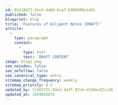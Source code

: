 ```yaml
---
id: 01418b71-2ece-4a6d-bca7-b486d96e1a61
published: false
blueprint: blog
title: 'Features of Diligent Notes (DRAFT)'
article:
  -
    type: paragraph
    content:
      -
        type: text
        text: 'DRAFT CONTENT'
image: blog1.png
seo_noindex: false
seo_nofollow: false
seo_canonical_type: entry
sitemap_change_frequency: weekly
sitemap_priority: 0.5
updated_by: fc563721-03e3-4aff-97cb-e536ec62cc36
updated_at: 1659935875
---
```

